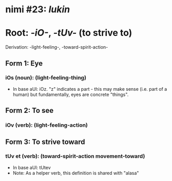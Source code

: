 # nimi #23: *lukin*
# Root: *-iO-*, *-tUv-* (to strive to)
Derivation: -light-feeling-, -toward-spirit-action-

## Form 1: Eye
### iOs (noun): (light-feeling-thing)
* In base aUI: iOz. "z" indicates a part - this may make sense (i.e. part of a human) but fundamentally, eyes are concrete "things".

## Form 2: To see
### iOv (verb): (light-feeling-action)

## Form 3: To strive toward
### tUv et (verb): (toward-spirit-action movement-toward)
* In base aUI: tUtev
* Note: As a helper verb, this definition is shared with "alasa"
  
